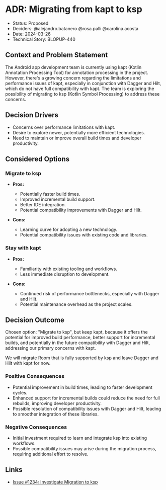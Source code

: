 # ADR: Migrating from kapt to ksp

* Status: Proposed
* Deciders: @alejandro.batanero @rosa.palli @carolina.acosta 
* Date: 2024-03-26
* 
  Technical Story: BLOPUP-440

## Context and Problem Statement

The Android app development team is currently using kapt (Kotlin Annotation Processing Tool) 
for annotation processing in the project. However, there's a growing concern regarding the 
limitations and performance issues of kapt, especially in conjunction with Dagger and Hilt, 
which do not have full compatibility with kapt. 
The team is exploring the possibility of migrating to ksp (Kotlin Symbol Processing) to address these concerns.

## Decision Drivers

* Concerns over performance limitations with kapt.
* Desire to explore newer, potentially more efficient technologies.
* Need to maintain or improve overall build times and developer productivity.

## Considered Options

### Migrate to ksp

* **Pros:**
    - Potentially faster build times.
    - Improved incremental build support.
    - Better IDE integration.
    - Potential compatibility improvements with Dagger and Hilt.

* **Cons:**
    - Learning curve for adopting a new technology.
    - Potential compatibility issues with existing code and libraries.

### Stay with kapt

* **Pros:**
    - Familiarity with existing tooling and workflows.
    - Less immediate disruption to development.

* **Cons:**
    - Continued risk of performance bottlenecks, especially with Dagger and Hilt.
    - Potential maintenance overhead as the project scales.

## Decision Outcome

Chosen option: "Migrate to ksp", but keep kapt, because it offers the potential for improved
build performance, better support for incremental builds, and potentially in the future
compatibility with Dagger and Hilt, addressing our primary concerns with kapt.

We will migrate Room that is fully supported by ksp and leave Dagger and Hilt with kapt for now.

### Positive Consequences

* Potential improvement in build times, leading to faster development cycles.
* Enhanced support for incremental builds could reduce the need for full rebuilds, improving developer productivity.
* Possible resolution of compatibility issues with Dagger and Hilt, leading to smoother integration of these libraries.

### Negative Consequences

* Initial investment required to learn and integrate ksp into existing workflows.
* Possible compatibility issues may arise during the migration process, requiring additional effort to resolve.

## Links

* [Issue #1234: Investigate Migration to ksp](https://kotlinlang.org/docs/ksp-overview.html#resources)
